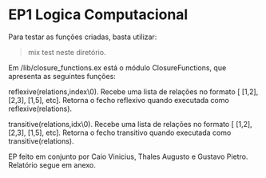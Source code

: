 # EP1 Logica Computacional
 
Para testar as funções criadas, basta utilizar: 
>mix test
neste diretório.

Em /lib/closure_functions.ex está o módulo ClosureFunctions, que apresenta as seguintes funções:

reflexive(relations,index\\0). Recebe uma lista de relações no formato [ [1,2], [2,3], [1,5], etc].  Retorna o fecho reflexivo quando executada como reflexive(relations).

transitive(relations,idx\\0). Recebe uma lista de relações no formato [ [1,2], [2,3], [1,5], etc].  Retorna o fecho transitivo quando executada como transitive(relations).



EP feito em conjunto por Caio Vinicius, Thales Augusto e Gustavo Pietro. Relatório segue em anexo.